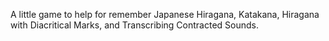 A little game to help for remember Japanese Hiragana, Katakana, Hiragana with Diacritical Marks, and Transcribing Contracted Sounds.